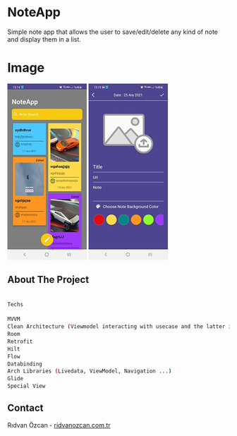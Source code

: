 # NoteApp
Simple note app that allows the user to save/edit/delete any kind of note and display them in a list.

# Image
![alt text](https://raw.githubusercontent.com/ridvanozcan/NoteApp/main/image1.jpeg?token=AFQOQ4EVS6VTLAPNOMIRXLLBY3YKE)
![alt text](https://raw.githubusercontent.com/ridvanozcan/NoteApp/main/image2.jpeg?token=AFQOQ4FWKFPLIT5QJGMJTEDBY3YME)

## About The Project

```sh

Techs

MVVM 
Clean Architecture (Viewmodel interacting with usecase and the latter interacting with local db)
Room
Retrofit
Hilt
Flow
Databinding
Arch Libraries (Livedata, ViewModel, Navigation ...)
Glide
Special View
 ```
 
## Contact

Rıdvan Özcan - [ridvanozcan.com.tr](https://ridvanozcan.com.tr)
